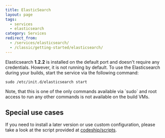 ```yaml
---
title: ElasticSearch
layout: page
tags:
  - services
  - elasticsearch
category: Services
redirect_from:
  - /services/elasticsearch/
  - /classic/getting-started/elasticsearch/
---
```

Elasticsearch **1.2.2** is installed on the default port and doesn't require any credentials. However, it is not running by default. To use the Elasticsearch during your builds, start the service via the following command:

```shell
sudo /etc/init.d/elasticsearch start
```

<div class="info-block">
Note, that this is one of the only commands available via `sudo` and root access to run any other commands is not available on the build VMs.
</div>

## Special use cases

If you need to install a later version or use custom configuration, please take a look at the script provided at
[codeship/scripts](https://github.com/codeship/scripts/blob/master/packages/elasticsearch.sh).
